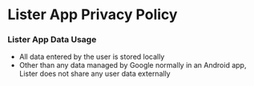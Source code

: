 # Lister App Privacy Policy

### Lister App Data Usage
* All data entered by the user is stored locally
* Other than any data managed by Google normally in an Android app, Lister does not share any user data externally
